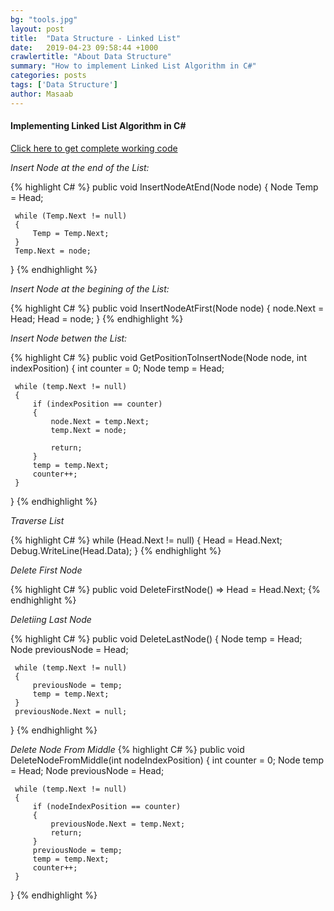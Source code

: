 ```yaml
---
bg: "tools.jpg"
layout: post
title:  "Data Structure - Linked List"
date:   2019-04-23 09:58:44 +1000
crawlertitle: "About Data Structure"
summary: "How to implement Linked List Algorithm in C#"
categories: posts
tags: ['Data Structure']
author: Masaab
---
```


#### Implementing Linked List Algorithm in C#

[Click here to get complete working code](https://github.com/masaab/DataStructure/tree/master/LinkedList)

*Insert Node at the end of the List:*

{% highlight C# %}
 public void InsertNodeAtEnd(Node node)
 {
     Node Temp = Head;

     while (Temp.Next != null)
     {
         Temp = Temp.Next;
     }
     Temp.Next = node;
 }
{% endhighlight %}

*Insert Node at the begining of the List:*

{% highlight C# %}
public void InsertNodeAtFirst(Node node)
 {
     node.Next = Head;
     Head = node;
 }
{% endhighlight %}

*Insert Node betwen the List:*

{% highlight C# %}
 public void GetPositionToInsertNode(Node node, int indexPosition)
 {
     int counter = 0;
     Node temp = Head;

     while (temp.Next != null)
     {
         if (indexPosition == counter)
         {
             node.Next = temp.Next;
             temp.Next = node;
             
             return;
         }
         temp = temp.Next;
         counter++;
     }
 }
{% endhighlight %}

*Traverse List*

{% highlight C# %}
while (Head.Next != null)
{
    Head = Head.Next;
    Debug.WriteLine(Head.Data);
}
{% endhighlight %}

*Delete First Node*

{% highlight C# %}
 public void DeleteFirstNode()
     => Head = Head.Next;
{% endhighlight %}

*Deletiing Last Node*

{% highlight C# %}
public void DeleteLastNode()
 {
     Node temp = Head;
     Node previousNode = Head;

     while (temp.Next != null)
     {
         previousNode = temp;
         temp = temp.Next;
     }
     previousNode.Next = null;
 }
{% endhighlight %}

*Delete Node From Middle*
{% highlight C# %}
 public void DeleteNodeFromMiddle(int nodeIndexPosition)
 {
     int counter = 0;
     Node temp = Head;
     Node previousNode = Head;
    
     while (temp.Next != null)
     {
         if (nodeIndexPosition == counter)
         {
             previousNode.Next = temp.Next;
             return;
         }
         previousNode = temp;
         temp = temp.Next;
         counter++;
     }
 }
{% endhighlight %}




